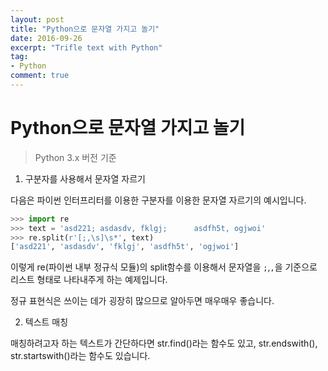 ```yaml
---
layout: post
title: "Python으로 문자열 가지고 놀기"
date: 2016-09-26
excerpt: "Trifle text with Python"
tag:
- Python
comment: true
---
```


Python으로 문자열 가지고 놀기
=====
> Python 3.x 버전 기준

1. 구분자를 사용해서 문자열 자르기

다음은 파이썬 인터프리터를 이용한 구분자를 이용한 문자열 자르기의 예시입니다.

```python
>>> import re
>>> text = 'asd221; asdasdv, fklgj;      asdfh5t, ogjwoi'
>>> re.split(r'[;,\s]\s*', text)
['asd221', 'asdasdv', 'fklgj', 'asdfh5t', 'ogjwoi']
```

이렇게 re(파이썬 내부 정규식 모듈)의 split함수를 이용해서 문자열을 `;`,`,`을 기준으로 리스트 형태로 나타내주게 하는 예제입니다.

정규 표현식은 쓰이는 데가 굉장히 많으므로 알아두면 매우매우 좋습니다.

2. 텍스트 매칭

매칭하려고자 하는 텍스트가 간단하다면 str.find()라는 함수도 있고, str.endswith(), str.startswith()라는 함수도 있습니다.

```python

```
